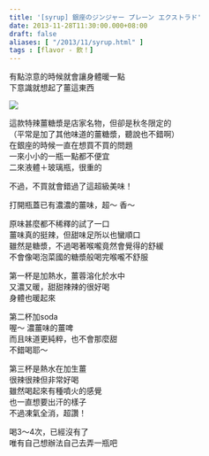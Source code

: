 ```yaml
---
title: '[syrup] 銀座のジンジャー プレーン エクストラド'
date: 2013-11-28T11:30:00.000+08:00
draft: false
aliases: [ "/2013/11/syrup.html" ]
tags : [flavor - 飲！]
---
```


有點涼意的時候就會讓身體暖一點  
下意識就想起了薑這東西  

![](/images/ginzaginger.jpg)

這款特辣薑糖漿是店家名物，但卻是秋冬限定的  
（平常是加了其他味道的薑糖漿，聽說也不錯啊）  
在銀座的時候一直在想買不買的問題  
一來小小的一瓶一點都不便宜  
二來液體＋玻璃瓶，很重的  
  
不過，不買就會錯過了這超級美味！  
  
打開瓶蓋已有濃濃的薑味，超～ 香～  
  
原味甚麼都不稀釋的試了一口  
薑味真的挺辣，但甜味足所以也蠻順口  
雖然是糖漿，不過喝著喉嚨竟然會覺得的舒緩  
不會像喝泡菜國的糖漿般喝完喉嚨不舒服  
  
第一杯是加熱水，薑蓉溶化於水中  
又濃又暖，甜甜辣辣的很好喝  
身體也暖起來  
  
第二杯加soda  
喔～ 濃薑味的薑啤  
而且味道更純粹，也不會那麼甜  
不錯喝耶～  
  
第三杯是熱水在加生薑  
很辣很辣但非常好喝  
雖然喝起來有種噴火的感覺  
也一直想要出汗的樣子  
不過凍氣全消，超讚！  
  
喝3～4次，已經沒有了  
唯有自己想辦法自己去弄一瓶吧
